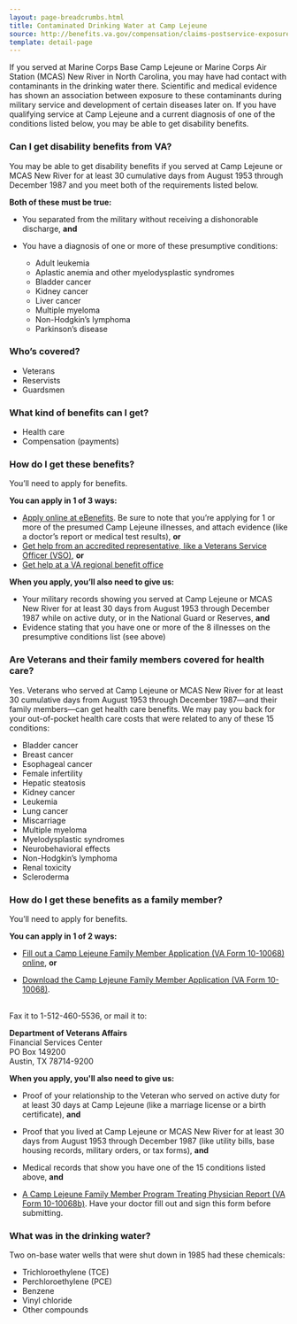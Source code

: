 ```yaml
---
layout: page-breadcrumbs.html
title: Contaminated Drinking Water at Camp Lejeune
source: http://benefits.va.gov/compensation/claims-postservice-exposures-camp_lejeune_water.asp
template: detail-page
---
```


<div class="va-introtext">

If you served at Marine Corps Base Camp Lejeune or Marine Corps Air Station (MCAS) New River in North Carolina, you may have had contact with contaminants in the drinking water there. Scientific and medical evidence has shown an association between exposure to these contaminants during military service and development of certain diseases later on. If you have qualifying service at Camp Lejeune and a current diagnosis of one of the conditions listed below, you may be able to get disability benefits.

</div>


<div class="feature" markdown="1">

### Can I get disability benefits from VA?


You may be able to get disability benefits if you served at Camp Lejeune or MCAS New River for at least 30 cumulative days from August 1953 through December 1987 and you meet both of the requirements listed below. 

**Both of these must be true:**

- You separated from the military without receiving a dishonorable discharge, **and**
- You have a diagnosis of one or more of these presumptive conditions:

  - Adult leukemia
  - Aplastic anemia and other myelodysplastic syndromes
  - Bladder cancer
  - Kidney cancer
  - Liver cancer
  - Multiple myeloma
  - Non-Hodgkin’s lymphoma
  - Parkinson’s disease

### Who’s covered?

- Veterans
- Reservists
- Guardsmen

</div>

### What kind of benefits can I get?

- Health care
- Compensation (payments)

### How do I get these benefits?

You’ll need to apply for benefits. 

**You can apply in 1 of 3 ways:**

- [Apply online at eBenefits](http://www.ebenefits.va.gov). Be sure to note that you’re applying for 1 or more of the presumed Camp Lejeune illnesses, and attach evidence (like a doctor’s report or medical test results),
**or**
- [Get help from an accredited representative, like a Veterans Service Officer (VSO)](/disability-benefits/apply/help/),
**or**
- [Get help at a VA regional benefit office](/facilities/)

**When you apply, you’ll also need to give us:**

- Your military records showing you served at Camp Lejeune or MCAS New River for at least 30 days from August 1953 through December 1987 while on active duty, or in the National Guard or Reserves,
**and**
- Evidence stating that you have one or more of the 8 illnesses on the presumptive conditions list (see above)


### Are Veterans and their family members covered for health care?

Yes. Veterans who served at Camp Lejeune or MCAS New River for at least 30 cumulative days from August 1953 through December 1987—and their family members—can get health care benefits. We may pay you back for your out-of-pocket health care costs that were related to any of these 15 conditions:

- Bladder cancer
- Breast cancer
- Esophageal cancer
- Female infertility
- Hepatic steatosis
- Kidney cancer
- Leukemia
- Lung cancer
- Miscarriage
- Multiple myeloma
- Myelodysplastic syndromes
- Neurobehavioral effects
- Non-Hodgkin’s lymphoma
- Renal toxicity
- Scleroderma

### How do I get these benefits as a family member?

You’ll need to apply for benefits.

**You can apply in 1 of 2 ways:**

-	[Fill out a Camp Lejeune Family Member Application (VA Form 10-10068) online](https://www.clfamilymembers.fsc.va.gov/Home/Index?ReturnUrl=%2FApp%2FStepApplicant), **or**

- [Download the Camp Lejeune Family Member Application (VA Form 10-10068)](https://www.clfamilymembers.fsc.va.gov/Home/DownloadForm/10-10068). 
<br>
Fax it to 1-512-460-5536, or mail it to:

<p class="va-address-block">
<b>Department of Veterans Affairs</b><br>
Financial Services Center<br>
PO Box 149200<br>
Austin, TX 78714-9200<br>
</p>

**When you apply, you'll also need to give us:**

- Proof of your relationship to the Veteran who served on active duty for at least 30 days at Camp Lejeune (like a marriage license or a birth certificate), **and**

- Proof that you lived at Camp Lejeune or MCAS New River for at least 30 days from August 1953 through December 1987 (like utility bills, base housing records, military orders, or tax forms), **and**

- Medical records that show you have one of the 15 conditions listed above, **and**

- [A Camp Lejeune Family Member Program Treating Physician Report (VA Form 10-10068b)](https://www.clfamilymembers.fsc.va.gov/Home/DownloadForm/10-10068b). Have your doctor fill out and sign this form before submitting.  

<div class="feature" markdown="1">

### What was in the drinking water?

Two on-base water wells that were shut down in 1985 had these chemicals:

- Trichloroethylene (TCE)
- Perchloroethylene (PCE)
- Benzene
- Vinyl chloride
- Other compounds

</div>

